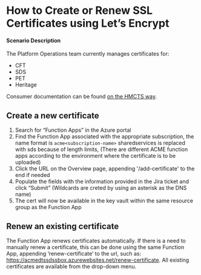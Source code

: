# How to Create or Renew SSL Certificates using Let’s Encrypt

#### Scenario Description
The Platform Operations team currently manages certificates for:
- CFT
- SDS
- PET
- Heritage

Consumer documentation can be found [on the HMCTS way](https://hmcts.github.io/information-security/certificate-automation.html#tls-certificates).

## Create a new certificate

1.	Search for “Function Apps” in the Azure portal
2.	Find the Function App associated with the appropriate subscription, the name format is `acme<subscription-name>` sharedservices is replaced with sds because of length limits, (There are different ACME function apps according to the environment where the certificate is to be uploaded)
3.	Click the URL on the Overview page, appending '/add-certificate' to the end if needed
4.	Populate the fields with the information provided in the Jira ticket and click “Submit” (Wildcards are creted by using an asterisk as the DNS name)
5.	The cert will now be available in the key vault within the same resource group as the Function App

## Renew an existing certificate
The Function App renews certificates automatically. If there is a need to manually renew a certificate, this can be done using the same Function App, appending ‘renew-certificate’ to the url, such as:
https://acmedtssdssbox.azurewebsites.net/renew-certificate. All existing certificates are available from the drop-down menu.
